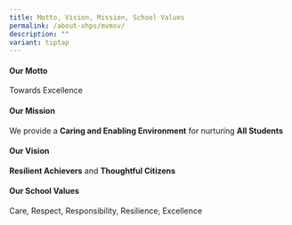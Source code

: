 ```yaml
---
title: Motto, Vision, Mission, School Values
permalink: /about-xhps/mvmsv/
description: ""
variant: tiptap
---
```

<h4>Our Motto</h4>
<p>Towards Excellence</p>
<h4>Our Mission</h4>
<p>We provide a&nbsp;<strong>Caring and Enabling Environment</strong>&nbsp;for
nurturing&nbsp;<strong>All Students</strong>
</p>
<h4>Our Vision</h4>
<p><strong>Resilient Achievers</strong>&nbsp;and&nbsp;<strong>Thoughtful Citizens</strong>
</p>
<h4>Our School Values</h4>
<p>Care, Respect, Responsibility, Resilience, Excellence</p>
<p></p>
<p></p>
<p></p>